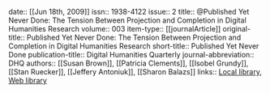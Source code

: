 date:: [[Jun 18th, 2009]]
issn:: 1938-4122
issue:: 2
title:: @Published Yet Never Done: The Tension Between Projection and Completion in Digital Humanities Research
volume:: 003
item-type:: [[journalArticle]]
original-title:: Published Yet Never Done: The Tension Between Projection and Completion in Digital Humanities Research
short-title:: Published Yet Never Done
publication-title:: Digital Humanities Quarterly
journal-abbreviation:: DHQ
authors:: [[Susan Brown]], [[Patricia Clements]], [[Isobel Grundy]], [[Stan Ruecker]], [[Jeffery Antoniuk]], [[Sharon Balazs]]
links:: [Local library](zotero://select/groups/2386895/items/HZUQRR4E), [Web library](https://www.zotero.org/groups/2386895/items/HZUQRR4E)
